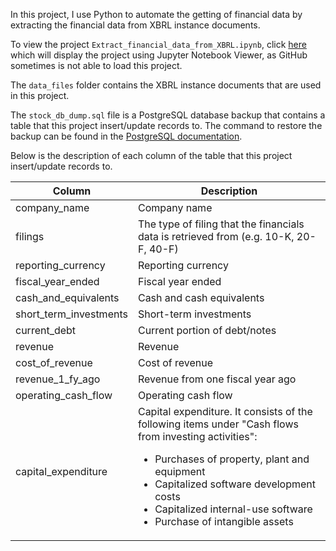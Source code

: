 In this project, I use Python to automate the getting of financial data by extracting the financial data from XBRL instance documents.

To view the project <code>Extract_financial_data_from_XBRL.ipynb</code>, click <a href="https://nbviewer.jupyter.org/github/steffen-zou/Extract-financial-data-from-XBRL/blob/master/Extract_financial_data_from_XBRL.ipynb">here</a> which will display the project using Jupyter Notebook Viewer, as GitHub sometimes is not able to load this project.

The `data_files` folder contains the XBRL instance documents that are used in this project.

The `stock_db_dump.sql` file is a PostgreSQL database backup that contains a table that this project insert/update records to. The command to restore the backup can be found in the <a href="https://www.postgresql.org/docs/8.1/backup.html#BACKUP-DUMP-RESTORE">PostgreSQL documentation</a>.

Below is the description of each column of the table that this project insert/update records to.

<table>
  <thead>
    <tr>
      <th>Column</th>
      <th>Description</th>
    </tr>
  </thead>
  <tbody>
    <tr>
      <td>company_name</td>
      <td>Company name</td>
    </tr>
    <tr>
      <td>filings</td>
      <td>The type of filing that the financials data is retrieved from (e.g. 10-K, 20-F, 40-F)</td>
    </tr>
    <tr>
      <td>reporting_currency</td>
      <td>Reporting currency</td>
    </tr>
    <tr>
      <td>fiscal_year_ended</td>
      <td>Fiscal year ended</td>
    </tr>
    <tr>
      <td>cash_and_equivalents</td>
      <td>Cash and cash equivalents</td>
    </tr>
    <tr>
      <td>short_term_investments</td>
      <td>Short-term investments</td>
    </tr>
    <tr>
      <td>current_debt</td>
      <td>Current portion of debt/notes</td>
    </tr>
    <tr>
      <td>revenue</td>
      <td>Revenue</td>
    </tr>
    <tr>
      <td>cost_of_revenue</td>
      <td>Cost of revenue</td>
    </tr>
    <tr>
      <td>revenue_1_fy_ago</td>
      <td>Revenue from one fiscal year ago</td>
    </tr>
    <tr>
      <td>operating_cash_flow</td>
      <td>Operating cash flow</td>
    </tr>
    <tr>
      <td>capital_expenditure</td>
      <td>Capital expenditure. It consists of the following items under "Cash flows from investing activities": 
        <ul>
          <li>Purchases of property, plant and equipment</li>
          <li>Capitalized software development costs</li>
          <li>Capitalized internal-use software</li>
          <li>Purchase of intangible assets</li>
        </ul>
      </td>
    </tr>
  </tbody>
</table>
